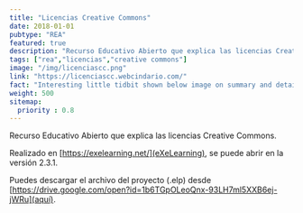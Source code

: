 ```yaml
---
title: "Licencias Creative Commons"
date: 2018-01-01
pubtype: "REA"
featured: true
description: "Recurso Educativo Abierto que explica las licencias Creative Commons"
tags: ["rea","licencias","creative commons"]
image: "/img/licenciascc.png"
link: "https://licenciascc.webcindario.com/"
fact: "Interesting little tidbit shown below image on summary and detail page"
weight: 500
sitemap:
  priority : 0.8
---
```


Recurso Educativo Abierto que explica las licencias Creative Commons.

Realizado en [https://exelearning.net/](eXeLearning), se puede abrir en la versión 2.3.1.

Puedes descargar el archivo del proyecto (.elp) desde [https://drive.google.com/open?id=1b6TGpOLeoQnx-93LH7ml5XXB6ej-jWRu](aquí).


